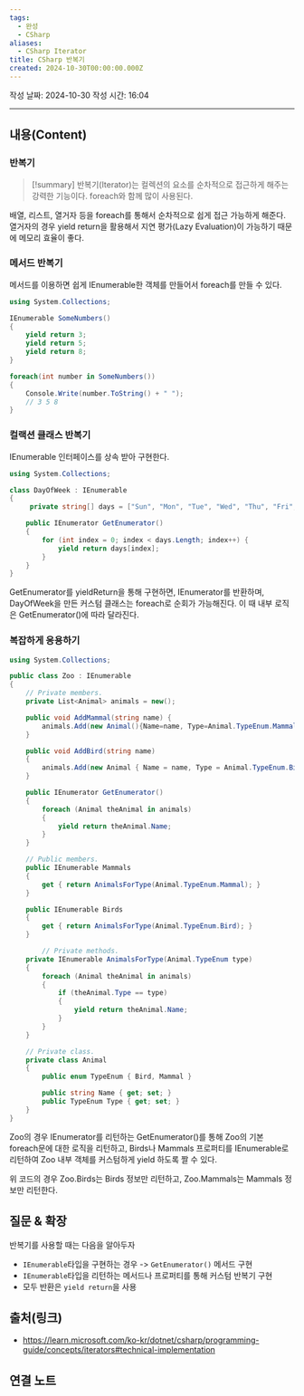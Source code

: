 ```yaml
---
tags:
  - 완성
  - CSharp
aliases:
  - CSharp Iterator
title: CSharp 반복기
created: 2024-10-30T00:00:00.000Z
---
```

작성 날짜: 2024-10-30
작성 시간: 16:04


----
## 내용(Content)

### 반복기

>[!summary]
>반복기(Iterator)는 컬렉션의 요소를 순차적으로 접근하게 해주는 강력한 기능이다. foreach와 함께 많이 사용된다.

배열, 리스트, 열거자 등을 foreach를 통해서 순차적으로 쉽게 접근 가능하게 해준다. 열거자의 경우 yield return을 활용해서 지연 평가(Lazy Evaluation)이 가능하기 때문에 메모리 효율이 좋다.


### 메서드 반복기

메서드를 이용하면 쉽게 IEnumerable한 객체를 만들어서 foreach를 만들 수 있다.

```csharp
using System.Collections;

IEnumerable SomeNumbers()
{
    yield return 3;
    yield return 5;
    yield return 8;
}

foreach(int number in SomeNumbers())
{
    Console.Write(number.ToString() + " ");
    // 3 5 8
}
```

### 컬랙션 클래스 반복기

IEnumerable 인터페이스를 상속 받아 구현한다.

```csharp
using System.Collections;

class DayOfWeek : IEnumerable
{
     private string[] days = ["Sun", "Mon", "Tue", "Wed", "Thu", "Fri", "Sat"];

    public IEnumerator GetEnumerator()
    {
        for (int index = 0; index < days.Length; index++) {
            yield return days[index];
        }
    }
}
```

GetEnumerator를 yieldReturn을 통해 구현하면, IEnumerator를 반환하며, DayOfWeek을 만든 커스텀 클래스는 foreach로 순회가 가능해진다. 이 때 내부 로직은 GetEnumerator()에 따라 달라진다.

### 복잡하게 응용하기

```csharp
using System.Collections;

public class Zoo : IEnumerable
{
    // Private members.
    private List<Animal> animals = new();

    public void AddMammal(string name) {
        animals.Add(new Animal(){Name=name, Type=Animal.TypeEnum.Mammal});
    }

    public void AddBird(string name)
    {
        animals.Add(new Animal { Name = name, Type = Animal.TypeEnum.Bird });
    }

    public IEnumerator GetEnumerator()
    {
        foreach (Animal theAnimal in animals)
        {
            yield return theAnimal.Name;
        }
    }

    // Public members.
    public IEnumerable Mammals
    {
        get { return AnimalsForType(Animal.TypeEnum.Mammal); }
    }

    public IEnumerable Birds
    {
        get { return AnimalsForType(Animal.TypeEnum.Bird); }
    }

        // Private methods.
    private IEnumerable AnimalsForType(Animal.TypeEnum type)
    {
        foreach (Animal theAnimal in animals)
        {
            if (theAnimal.Type == type)
            {
                yield return theAnimal.Name;
            }
        }
    }

    // Private class.
    private class Animal
    {
        public enum TypeEnum { Bird, Mammal }

        public string Name { get; set; }
        public TypeEnum Type { get; set; }
    }
}
```

Zoo의 경우 IEnumerator를 리턴하는 GetEnumerator()를 통해 Zoo의 기본 foreach문에 대한 로직을 리턴하고, Birds나 Mammals 프로퍼티를 IEnumerable로 리턴하여 Zoo 내부 객체를 커스텀하게 yield 하도록 짤 수 있다.

위 코드의 경우 Zoo.Birds는 Birds 정보만 리턴하고, Zoo.Mammals는 Mammals 정보만 리턴한다.

## 질문 & 확장

반복기를 사용할 때는 다음을 알아두자

- `IEnumerable`타입을 구현하는 경우 -> `GetEnumerator()` 메서드 구현
- `IEnumerable`타입을 리턴하는 메서드나 프로퍼티를 통해 커스텀 반복기 구현
- 모두 반환은 `yield return`을 사용

## 출처(링크)

- https://learn.microsoft.com/ko-kr/dotnet/csharp/programming-guide/concepts/iterators#technical-implementation

## 연결 노트










